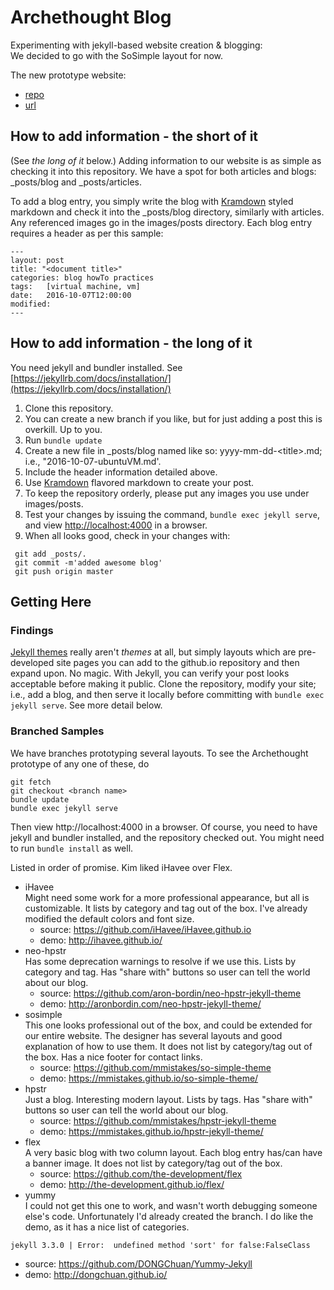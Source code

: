 # Archethought Blog

Experimenting with jekyll-based website creation & blogging:  
We decided to go with the SoSimple layout for now.

The new prototype website:
* [repo](https://github.com/cownby/webPrototype-Archethought)
* [url](https://cownby.github.io/webPrototype-Archethought/)


## How to add information - the short of it
(See _the long of it_ below.)
Adding information to our website is as simple as checking it into this repository.
We have a spot for both articles and blogs: \_posts/blog and \_posts/articles.  

To add a blog entry, you simply write the blog with [Kramdown](http://kramdown.gettalong.org/syntax.html) styled markdown and check it into the \_posts/blog directory, similarly with articles.  Any referenced images go in the images/posts directory.  Each blog entry requires a header as per this sample:
```
---
layout: post
title: "<document title>"
categories: blog howTo practices
tags:	[virtual machine, vm]
date:   2016-10-07T12:00:00
modified:
---
```
## How to add information - the long of it
You need jekyll and bundler installed.  See [https://jekyllrb.com/docs/installation/](https://jekyllrb.com/docs/installation/)

1. Clone this repository.
1. You can create a new branch if you like, but for just adding a post this is overkill. Up to you.
1. Run ```bundle update```
1. Create a new file in _posts/blog named like so: yyyy-mm-dd-\<title\>.md; i.e., "2016-10-07-ubuntuVM.md'.
1. Include the header information detailed above.
1. Use  [Kramdown](http://kramdown.gettalong.org/syntax.html) flavored markdown to create your post.
1. To keep the repository orderly, please put any images you use under images/posts.
1. Test your changes by issuing the command, ```bundle exec jekyll serve```, and view [http://localhost:4000](http://localhost:4000) in a browser.
1. When all looks good, check in your changes with:
```
 git add _posts/.
 git commit -m'added awesome blog'
 git push origin master
```
 
## Getting Here
### Findings
[Jekyll themes](https://github.com/jekyll/jekyll/wiki/Themes) really aren't *themes* at all, but simply layouts which are pre-developed site pages you can add to the github.io repository and then expand upon. No magic.
With Jekyll, you can verify your post looks acceptable before making it public. Clone the repository, modify your site; i.e., add a blog, and then serve it locally before committing with `bundle exec jekyll serve`. See more detail below.


### Branched Samples

We have branches prototyping several layouts.  To see the Archethought prototype of any one of these, do
```
git fetch
git checkout <branch name>
bundle update
bundle exec jekyll serve
```
Then view http://localhost:4000 in a browser.  Of course, you need to have jekyll and bundler installed, and the repository checked out. You might need to run ```bundle install``` as well.

Listed in order of promise. Kim liked iHavee over Flex.

* iHavee
<br/> Might need some work for a more professional appearance, but all is customizable. It lists by category and tag out of the box.  I've already modified the default colors and font size.
  * source: https://github.com/iHavee/iHavee.github.io
  * demo: http://ihavee.github.io/
* neo-hpstr
<br/> Has some deprecation warnings to resolve if we use this. Lists by category and tag. Has "share with" buttons so user can tell the world about our blog.
  * source: https://github.com/aron-bordin/neo-hpstr-jekyll-theme
  * demo: http://aronbordin.com/neo-hpstr-jekyll-theme/
* sosimple
<br/> This one looks professional out of the box, and could be extended for our entire website. The designer has several layouts and good explanation of how to use them. It does not list by category/tag out of the box.  Has a nice footer for contact links.
  * source: https://github.com/mmistakes/so-simple-theme
  * demo: https://mmistakes.github.io/so-simple-theme/
* hpstr
<br/> Just a blog. Interesting modern layout. Lists by tags. Has "share with" buttons so user can tell the world about our blog.
  * source: https://github.com/mmistakes/hpstr-jekyll-theme
  * demo: https://mmistakes.github.io/hpstr-jekyll-theme/
* flex
<br/> A very basic blog with two column layout.  Each blog entry has/can have a banner image. It does not list by category/tag out of the box.
  * source: https://github.com/the-development/flex
  * demo: http://the-development.github.io/flex/
* yummy 
<br/> I could not get this one to work, and wasn't worth debugging someone else's code. Unfortunately I'd already created the branch. I do like the demo, as it has a nice list of categories. 
``` 
jekyll 3.3.0 | Error:  undefined method 'sort' for false:FalseClass 
```
  * source: https://github.com/DONGChuan/Yummy-Jekyll
  * demo: http://dongchuan.github.io/
